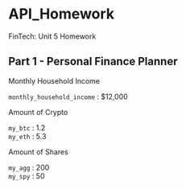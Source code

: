 # API_Homework
FinTech: Unit 5 Homework



## Part 1 - Personal Finance Planner

Monthly Household Income

`monthly_household_income` : $12,000<br>

Amount of Crypto

`my_btc` : 1.2<br>
`my_eth` : 5.3

Amount of Shares

`my_agg` : 200<br>
`my_spy` : 50

